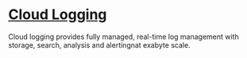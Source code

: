 # [Cloud Logging](https://cloud.google.com/logging/docs/view/logs-explorer-interface)

Cloud logging provides fully managed, real-time log management with storage, search, analysis and alertingnat exabyte scale.

